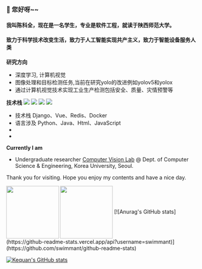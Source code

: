 ### 👋 您好呀~~ 
#### 我叫陈科全，现在是一名学生，专业是软件工程，就读于陕西师范大学。 
#### 致力于科学技术改变生活，致力于人工智能实现共产主义，致力于智能设备服务人类
**研究方向**

- 深度学习, 计算机视觉
- 图像处理和目标检测任务,当前在研究yolo的改进例如yolov5和yolox
- 通过计算机视觉技术实现工业生产检测包括安全、质量、灾情预警等

**技术栈**
![](https://img.shields.io/badge/python-language-brightgreen)
![](https://img.shields.io/badge/Java-language-brightgreen)
![](https://img.shields.io/badge/Html-language-brightgreen)
![](https://img.shields.io/badge/JavaScript-language-brightgreen)

- 技术栈 Django、Vue、Redis、Docker
- 语言涉及 Python、Java、Html、JavaScript
- 
- 

**Currently I am**

- Undergraduate researcher [Computer Vision Lab](https://cvlab.korea.ac.kr/) @ Dept. of Computer Science & Engineering, Korea University, Seoul.

Thank you for visiting. Hope you enjoy my contents and have a nice day.


<img align="left" src="https://github-readme-stats.vercel.app/api?username=jonychoi&show_icons=true&theme=algolia" height="140px" />
<img align="center" src="https://github-readme-stats.vercel.app/api/top-langs/?username=jonychoi&layout=compact&langs_count=8&theme=algolia" height="140px" />
[![Anurag's GitHub stats](https://github-readme-stats.vercel.app/api?username=swimmant)](https://github.com/swimmant/github-readme-stats)

[![Kequan's GitHub stats](https://github-readme-stats.vercel.app/api?username=swimmant)](https://github.com/swimmant/github-readme-stats)
